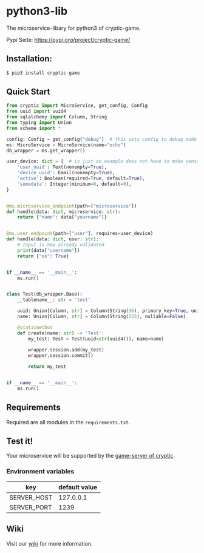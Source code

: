 # python3-lib

The microservice-libary for python3 of cryptic-game.

Pypi Seite: https://pypi.org/project/cryptic-game/

## Installation:

```bash
$ pip3 install cryptic-game
```

## Quick Start

```python
from cryptic import MicroService, get_config, Config
from uuid import uuid4
from sqlalchemy import Column, String
from typing import Union
from scheme import *

config: Config = get_config("debug")  # this sets config to debug mode
ms: MicroService = MicroService(name="echo")
db_wrapper = ms.get_wrapper()

user_device: dict = {  # is just an example does not have to make sense
    'user_uuid': Text(nonempty=True),
    'device_uuid': Email(nonempty=True),
    'active': Boolean(required=True, default=True),
    'somedata': Integer(minimum=0, default=0),
}


@ms.microservice_endpoint(path=["microservice"])
def handle(data: dict, microservice: str):
    return {"name": data["yourname"]}


@ms.user_endpoint(path=["user"], requires=user_device)
def handle(data: dict, user: str):
    # Input is now already validated
    print(data["username"])
    return {"ok": True}


if __name__ == '__main__':
    ms.run()


class Test(db_wrapper.Base):
    __tablename__: str = 'test'

    uuid: Union[Column, str] = Column(String(36), primary_key=True, unique=True)
    name: Union[Column, str] = Column(String(255), nullable=False)

    @staticmethod
    def create(name: str) -> 'Test':
        my_test: Test = Test(uuid=str(uuid4()), name=name)
        
        wrapper.session.add(my_test)
        wrapper.session.commit()

        return my_test


if __name__ == '__main__':
    ms.run()
```

## Requirements

Required are all modules in the `requirements.txt`.

## Test it!

Your microservice will be supported by the [game-server of cryptic](https://github.com/cryptic-game/server).

### Environment variables

| key               | default value |
|-------------------|---------------|
| SERVER_HOST       | 127.0.0.1     |
| SERVER_PORT       | 1239          |

## Wiki

Visit our [wiki](https://github.com/cryptic-game/python3-lib/wiki) for more information.
